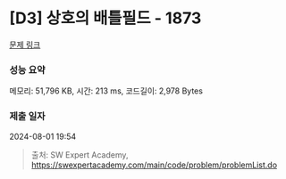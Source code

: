 # [D3] 상호의 배틀필드 - 1873 

[문제 링크](https://swexpertacademy.com/main/code/problem/problemDetail.do?contestProbId=AV5LyE7KD2ADFAXc) 

### 성능 요약

메모리: 51,796 KB, 시간: 213 ms, 코드길이: 2,978 Bytes

### 제출 일자

2024-08-01 19:54



> 출처: SW Expert Academy, https://swexpertacademy.com/main/code/problem/problemList.do